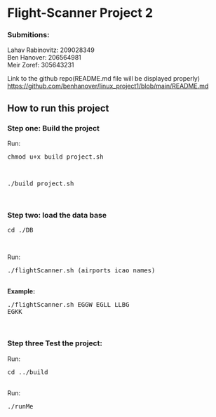 # Flight-Scanner Project 2


### **Submitions**:<br>
Lahav Rabinovitz: 209028349<br>
Ben Hanover: 206564981<br>
Meir Zoref: 305643231<br>

Link to the github repo(README.md file will be displayed properly)
<br>
https://github.com/benhanover/linux_project1/blob/main/README.md
<br>


## **How to run this project**
### **Step one**: Build the project<br>
 Run: <pre>chmod u+x build_project.sh</pre><br>
<pre>./build_project.sh</pre><br>
### **Step two**: load the data base<br>
<pre>cd ./DB</pre><br>
Run: <pre>./flightScanner.sh (airports icao names)</pre><br>
**Example:** <pre>./flightScanner.sh EGGW EGLL LLBG EGKK</pre><br>
### **Step three** Test the project:<br>
Run:<pre>cd ../build</pre><br>
Run:<pre>./runMe</pre><br>